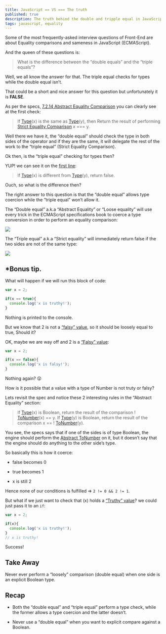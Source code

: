 ```yaml
---
title: JavaScript == VS === The truth
published: true
description: The truth behind the double and tripple equal in JavaScript
tags: javascript, equality
---
```


Some of the most frequently-asked interview questions of Front-End are about Equality comparisons and sameness in JavaScript (ECMAScript).

And the queen of these questions is:
> What is the difference between the “double equals” and the “triple equals”?

Well, we all know the answer for that. The triple equal checks for types while the double equal isn’t.

That could be a short and nice answer for this question but unfortunately it is **FALSE**.

As per the specs, [7.2.14 Abstract Equality Comparison](https://tc39.github.io/ecma262/#sec-abstract-equality-comparison) you can clearly see at the first check:
> If [Type](https://tc39.github.io/ecma262/#sec-ecmascript-data-types-and-values)(x) is the same as [Type](https://tc39.github.io/ecma262/#sec-ecmascript-data-types-and-values)(y), then
> Return the result of performing [Strict Equality Comparison](https://tc39.github.io/ecma262/#sec-strict-equality-comparison) x === y.

Well there we have it, the “double equal” should check the type in both sides of the operator and if they are the same, it will delegate the rest of the work to the “triple equal” (Strict Equality Comparison).

Ok then, is the “triple equal” checking for types then?

YUP! we can see it on the [first line](https://tc39.github.io/ecma262/#sec-strict-equality-comparison):
> If [Type](https://tc39.github.io/ecma262/#sec-ecmascript-data-types-and-values)(x) is different from [Type](https://tc39.github.io/ecma262/#sec-ecmascript-data-types-and-values)(y), return false.

Ouch, so what is the difference then?

The right answer to this question is that the “double equal” allows type coercion while the “triple equal” won’t allow it.

The “Double equal” a.k.a “Abstract Equality” or “Loose equality” will use every trick in the ECMAScript specifications book to coerce a type conversion in order to perform an equality comparison:

![](https://cdn-images-1.medium.com/max/2002/0*04qYlc58heWAQGQZ)

The “Triple equal” a.k.a “Strict equality” will immediately return false if the two sides are not of the same type:

![](https://cdn-images-1.medium.com/max/2000/0*1dVbliLaELRB-6nH)

## *Bonus tip.

What will happen if we will run this block of code:

```javascript
var x = 2;

if(x == true){
  console.log('x is truthy!');
}
```

Nothing is printed to the console.

But we know that 2 is not a [“falsy” value](https://developer.mozilla.org/en-US/docs/Glossary/Falsy), so it should be loosely equal to true, Should it?

OK, maybe we are way off and 2 is a [“Falsy” value](https://developer.mozilla.org/en-US/docs/Glossary/Falsy):
```javascript
var x = 2;

if(x == false){
  console.log('x is falsy!');
}
```

Nothing again? 😲

How is it possible that a value with a type of Number is not truty or falsy?

Lets revisit the spec and notice these 2 interesting rules in the “Abstract Equality” section:
> If [Type](https://tc39.github.io/ecma262/#sec-ecmascript-data-types-and-values)(x) is Boolean, return the result of the comparison ! [ToNumber](https://tc39.github.io/ecma262/#sec-tonumber)(x) == y.
> If [Type](https://tc39.github.io/ecma262/#sec-ecmascript-data-types-and-values)(y) is Boolean, return the result of the comparison x == ! [ToNumber](https://tc39.github.io/ecma262/#sec-tonumber)(y).

You see, the specs says that if one of the sides is of type Boolean, the engine should perform the [Abstract ToNumber](https://tc39.github.io/ecma262/#sec-tonumber) on it, but it doesn’t say that the engine should do anything to the other side’s type.

So basically this is how it coerce:

* false becomes 0

* true becomes 1

* x is still 2

Hence none of our conditions is fulfilled => `2 != 0 && 2 != 1`.

But what if we just want to check that (x) holds a [“Truthy” value](https://developer.mozilla.org/en-US/docs/Glossary/Truthy)? we could just pass it to an `if`:

```javascript
var x = 2;

if(x){
  console.log('x is truthy!');
}
// x is truthy!
```

Success!

## Take Away

Never ever perform a “loosely” comparison (double equal) when one side is an explicit Boolean type.

## Recap

* Both the “double equal” and “triple equal” perform a type check, while the former allows a type coercion and the latter doesn’t.

* Never use a “double equal” when you want to explicit compare against a Boolean.
